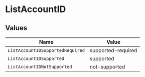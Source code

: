 # ListAccountID


## Values

| Name                             | Value                            |
| -------------------------------- | -------------------------------- |
| `ListAccountIDSupportedRequired` | supported-required               |
| `ListAccountIDSupported`         | supported                        |
| `ListAccountIDNotSupported`      | not-supported                    |